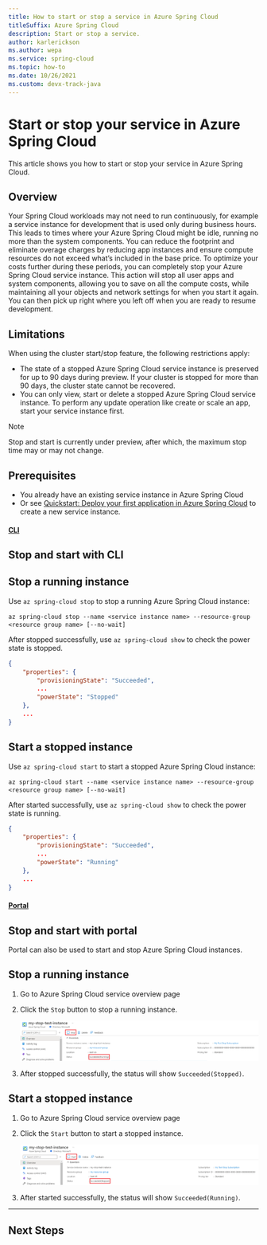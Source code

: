 ```yaml
---
title: How to start or stop a service in Azure Spring Cloud
titleSuffix: Azure Spring Cloud
description: Start or stop a service.
author: karlerickson
ms.author: wepa
ms.service: spring-cloud
ms.topic: how-to
ms.date: 10/26/2021
ms.custom: devx-track-java
---
```


# Start or stop your service in Azure Spring Cloud
This article shows you how to start or stop your service in Azure Spring Cloud.

## Overview
Your Spring Cloud workloads may not need to run continuously, for example a service instance for development that is used only during business hours. This leads to times where your Azure Spring Cloud might be idle, running no more than the system components. You can reduce the footprint and eliminate overage charges by reducing app instances and ensure compute resources do not exceed what’s included in the base price. To optimize your costs further during these periods, you can completely stop your Azure Spring Cloud service instance. This action will stop all user apps and system components, allowing you to save on all the compute costs, while maintaining all your objects and network settings for when you start it again. You can then pick up right where you left off when you are ready to resume development.

## Limitations
When using the cluster start/stop feature, the following restrictions apply:
- The state of a stopped Azure Spring Cloud service instance is preserved for up to 90 days during preview. If your cluster is stopped for more than 90 days, the cluster state cannot be recovered. 
- You can only view, start or delete a stopped Azure Spring Cloud service instance. To perform any update operation like create or scale an app, start your service instance first.


> [!NOTE]
> Stop and start is currently under preview, after which, the maximum stop time may or may not change.


## Prerequisites
- You already have an existing service instance in Azure Spring Cloud
- Or see [Quickstart: Deploy your first application in Azure Spring Cloud](./quickstart.md) to create a new service instance.

#### [CLI](#tab/Azure-CLI)

## Stop and start with CLI
## Stop a running instance
Use `az spring-cloud stop` to stop a running Azure Spring Cloud instance:
```azurecli-interactive
az spring-cloud stop --name <service instance name> --resource-group <resource group name> [--no-wait]
```

After stopped successfully, use `az spring-cloud show` to check the power state is stopped.
```json
{
    "properties": {
        "provisioningState": "Succeeded",
        ...
        "powerState": "Stopped"
    },
    ...
}
```

## Start a stopped instance
Use `az spring-cloud start` to start a stopped Azure Spring Cloud instance:
```azurecli-interactive
az spring-cloud start --name <service instance name> --resource-group <resource group name> [--no-wait]
```

After started successfully, use `az spring-cloud show` to check the power state is running.
```json
{
    "properties": {
        "provisioningState": "Succeeded",
        ...
        "powerState": "Running"
    },
    ...
}
```

#### [Portal](#tab/Azure-Portal)
## Stop and start with portal
Portal can also be used to start and stop Azure Spring Cloud instances.

## Stop a running instance
1. Go to Azure Spring Cloud service overview page
2. Click the `Stop` button to stop a running instance.

    ![Stop Azure Spring Cloud Service](./media/stop-start-service/spring-cloud-stop-service.png)

3. After stopped successfully, the status will show `Succeeded(Stopped)`.

## Start a stopped instance
1. Go to Azure Spring Cloud service overview page
2. Click the `Start` button to start a stopped instance.

    ![Start Azure Spring Cloud Service](./media/stop-start-service/spring-cloud-start-service.png)

3. After started successfully, the status will show `Succeeded(Running)`.
---
## Next Steps